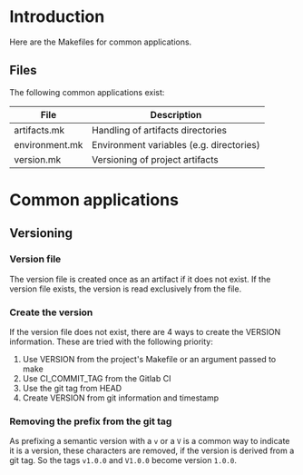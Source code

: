 # Introduction
Here are the Makefiles for common applications.

## Files
The following common applications exist:

| File           | Description                              |
|----------------|------------------------------------------|
| artifacts.mk   | Handling of artifacts directories        |
| environment.mk | Environment variables (e.g. directories) |
| version.mk     | Versioning of project artifacts          |

# Common applications
## Versioning
### Version file
The version file is created once as an artifact if it does not exist. If the
version file exists, the version is read exclusively from the file.

### Create the version
If the version file does not exist, there are 4 ways to create the VERSION
information. These are tried with the following priority:
1. Use VERSION from the project's Makefile or an argument passed to make
2. Use CI_COMMIT_TAG from the Gitlab CI
3. Use the git tag from HEAD
4. Create VERSION from git information and timestamp

### Removing the prefix from the git tag
As prefixing a semantic version with a `v` or a `V` is a common way to indicate
it is a version, these characters are removed, if the version is derived from a
git tag. So the tags `v1.0.0` and `V1.0.0` become version `1.0.0`.
